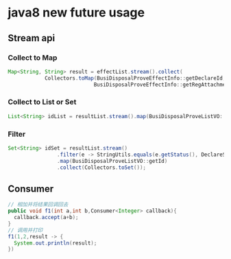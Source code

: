 # java8 new future usage
## Stream api
### Collect to Map
``` java
Map<String, String> result = effectList.stream().collect(
            Collectors.toMap(BusiDisposalProveEffectInfo::getDeclareId,
                            BusiDisposalProveEffectInfo::getRegAttachmentId));
```
### Collect to List or Set
``` java
List<String> idList = resultList.stream().map(BusiDisposalProveListVO::getId).collect(Collectors.toList());
```
### Filter
``` java
Set<String> idSet = resultList.stream()
                .filter(e -> StringUtils.equals(e.getStatus(), DeclareStatusEnum.SUCCESS.getCode()))
                .map(BusiDisposalProveListVO::getId)
                .collect(Collectors.toSet());
```
## Consumer
``` java
// 相加并将结果回调回去
public void f1(int a,int b,Consumer<Integer> callback){
  callback.accept(a+b);
}
// 调用并打印
f1(1,2,result -> {
  System.out.println(result);
})
```

